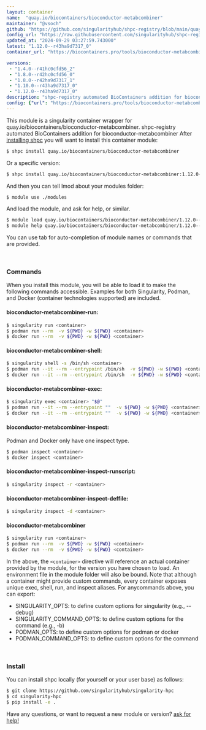 ```yaml
---
layout: container
name:  "quay.io/biocontainers/bioconductor-metabcombiner"
maintainer: "@vsoch"
github: "https://github.com/singularityhub/shpc-registry/blob/main/quay.io/biocontainers/bioconductor-metabcombiner/container.yaml"
config_url: "https://raw.githubusercontent.com/singularityhub/shpc-registry/main/quay.io/biocontainers/bioconductor-metabcombiner/container.yaml"
updated_at: "2024-09-29 03:27:59.743000"
latest: "1.12.0--r43ha9d7317_0"
container_url: "https://biocontainers.pro/tools/bioconductor-metabcombiner"

versions:
 - "1.4.0--r41hc0cfd56_2"
 - "1.8.0--r42hc0cfd56_0"
 - "1.8.0--r42ha9d7317_1"
 - "1.10.0--r43ha9d7317_0"
 - "1.12.0--r43ha9d7317_0"
description: "shpc-registry automated BioContainers addition for bioconductor-metabcombiner"
config: {"url": "https://biocontainers.pro/tools/bioconductor-metabcombiner", "maintainer": "@vsoch", "description": "shpc-registry automated BioContainers addition for bioconductor-metabcombiner", "latest": {"1.12.0--r43ha9d7317_0": "sha256:e4c0b232e3ee86875579fcd3d30a6e9682b1aaec995bd582df39b6f83d2722e5"}, "tags": {"1.4.0--r41hc0cfd56_2": "sha256:db6a0072945908e682b77e2e8116ecb4830335158adffcd5063bdc5e5af5297f", "1.8.0--r42hc0cfd56_0": "sha256:8d0578f0ff0f815fe38ea1e3963facb0ecbed5844db43fc279a6863319b4f426", "1.8.0--r42ha9d7317_1": "sha256:b353db217b80143fc35caa97d13545da7d74fb53401476bf2b6e0a29982a1dd0", "1.10.0--r43ha9d7317_0": "sha256:d511214249fb48a5353331d0f1992a5a73ef2a092d95c4bd2ea6bf11615be0a9", "1.12.0--r43ha9d7317_0": "sha256:e4c0b232e3ee86875579fcd3d30a6e9682b1aaec995bd582df39b6f83d2722e5"}, "docker": "quay.io/biocontainers/bioconductor-metabcombiner"}
---
```


This module is a singularity container wrapper for quay.io/biocontainers/bioconductor-metabcombiner.
shpc-registry automated BioContainers addition for bioconductor-metabcombiner
After [installing shpc](#install) you will want to install this container module:


```bash
$ shpc install quay.io/biocontainers/bioconductor-metabcombiner
```

Or a specific version:

```bash
$ shpc install quay.io/biocontainers/bioconductor-metabcombiner:1.12.0--r43ha9d7317_0
```

And then you can tell lmod about your modules folder:

```bash
$ module use ./modules
```

And load the module, and ask for help, or similar.

```bash
$ module load quay.io/biocontainers/bioconductor-metabcombiner/1.12.0--r43ha9d7317_0
$ module help quay.io/biocontainers/bioconductor-metabcombiner/1.12.0--r43ha9d7317_0
```

You can use tab for auto-completion of module names or commands that are provided.

<br>

### Commands

When you install this module, you will be able to load it to make the following commands accessible.
Examples for both Singularity, Podman, and Docker (container technologies supported) are included.

#### bioconductor-metabcombiner-run:

```bash
$ singularity run <container>
$ podman run --rm  -v ${PWD} -w ${PWD} <container>
$ docker run --rm  -v ${PWD} -w ${PWD} <container>
```

#### bioconductor-metabcombiner-shell:

```bash
$ singularity shell -s /bin/sh <container>
$ podman run --it --rm --entrypoint /bin/sh  -v ${PWD} -w ${PWD} <container>
$ docker run --it --rm --entrypoint /bin/sh  -v ${PWD} -w ${PWD} <container>
```

#### bioconductor-metabcombiner-exec:

```bash
$ singularity exec <container> "$@"
$ podman run --it --rm --entrypoint ""  -v ${PWD} -w ${PWD} <container> "$@"
$ docker run --it --rm --entrypoint ""  -v ${PWD} -w ${PWD} <container> "$@"
```

#### bioconductor-metabcombiner-inspect:

Podman and Docker only have one inspect type.

```bash
$ podman inspect <container>
$ docker inspect <container>
```

#### bioconductor-metabcombiner-inspect-runscript:

```bash
$ singularity inspect -r <container>
```

#### bioconductor-metabcombiner-inspect-deffile:

```bash
$ singularity inspect -d <container>
```



#### bioconductor-metabcombiner

```bash
$ singularity run <container>
$ podman run --rm  -v ${PWD} -w ${PWD} <container>
$ docker run --rm  -v ${PWD} -w ${PWD} <container>
```


In the above, the `<container>` directive will reference an actual container provided
by the module, for the version you have chosen to load. An environment file in the
module folder will also be bound. Note that although a container
might provide custom commands, every container exposes unique exec, shell, run, and
inspect aliases. For anycommands above, you can export:

 - SINGULARITY_OPTS: to define custom options for singularity (e.g., --debug)
 - SINGULARITY_COMMAND_OPTS: to define custom options for the command (e.g., -b)
 - PODMAN_OPTS: to define custom options for podman or docker
 - PODMAN_COMMAND_OPTS: to define custom options for the command

<br>

### Install

You can install shpc locally (for yourself or your user base) as follows:

```bash
$ git clone https://github.com/singularityhub/singularity-hpc
$ cd singularity-hpc
$ pip install -e .
```

Have any questions, or want to request a new module or version? [ask for help!](https://github.com/singularityhub/singularity-hpc/issues)